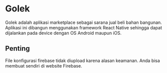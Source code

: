 # Golek

Golek adalah aplikasi marketplace sebagai sarana jual beli bahan bangunan.
Aplikasi ini dibangun menggunakan framework React Native sehingga dapat
dijalankan pada device dengan OS Android maupun iOS.

## Penting

File konfigurasi firebase tidak diupload karena alasan keamanan. Anda bisa
membuat sendiri di website Firebase.

